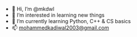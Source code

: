 - 👋 Hi, I’m @mkdwl
- 👀 I’m interested in learning new things
- 🌱 I’m currently learning Python, C++ & CS basics
- 📫 mohammedkadiwal2003@gmail.com
